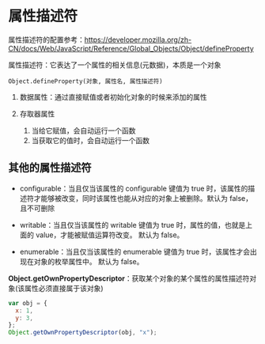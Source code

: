 # 属性描述符

属性描述符的配置参考：https://developer.mozilla.org/zh-CN/docs/Web/JavaScript/Reference/Global_Objects/Object/defineProperty

属性描述符：它表达了一个属性的相关信息(元数据)，本质是一个对象

`Object.defineProperty(对象, 属性名, 属性描述符)`

1. 数据属性：通过直接赋值或者初始化对象的时候来添加的属性

2. 存取器属性

   1. 当给它赋值，会自动运行一个函数
   2. 当获取它的值时，会自动运行一个函数

## 其他的属性描述符

- configurable：当且仅当该属性的 configurable 键值为 true 时，该属性的描述符才能够被改变，同时该属性也能从对应的对象上被删除。默认为 false，且不可删除

- writable：当且仅当该属性的 writable 键值为 true 时，属性的值，也就是上面的 value，才能被赋值运算符改变。
  默认为 false。

- enumerable：当且仅当该属性的 enumerable 键值为 true 时，该属性才会出现在对象的枚举属性中。
  默认为 false。

**Object.getOwnPropertyDescriptor**：获取某个对象的某个属性的属性描述符对象(该属性必须直接属于该对象)

```js
var obj = {
  x: 1,
  y: 3,
};
Object.getOwnPropertyDescriptor(obj, "x");
```
